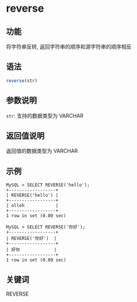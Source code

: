 # reverse

## 功能

将字符串反转, 返回字符串的顺序和源字符串的顺序相反

## 语法

```Haskell
reverse(str)
```

## 参数说明

`str`: 支持的数据类型为 VARCHAR

## 返回值说明

返回值的数据类型为 VARCHAR

## 示例

```Plain Text
MySQL > SELECT REVERSE('hello');
+------------------+
| REVERSE('hello') |
+------------------+
| olleh            |
+------------------+
1 row in set (0.00 sec)

MySQL > SELECT REVERSE('你好');
+------------------+
| REVERSE('你好')  |
+------------------+
| 好你             |
+------------------+
1 row in set (0.00 sec)
```

## 关键词

REVERSE
